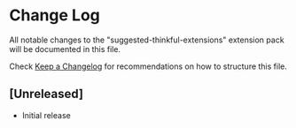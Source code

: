 # Change Log
All notable changes to the "suggested-thinkful-extensions" extension pack will be documented in this file.

Check [Keep a Changelog](http://keepachangelog.com/) for recommendations on how to structure this file.

## [Unreleased]
- Initial release
